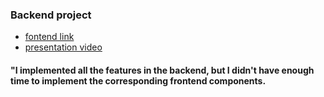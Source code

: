 ### Backend project

- [fontend link ](https://github.com/danielsafari143/react-inter.git)
- [presentation video ](https://drive.google.com/file/d/1wr7DtRimwiulc3VyxkT18lTIBtzvimvi/view?usp=sharing)


#### "I implemented all the features in the backend, but I didn't have enough time to implement the corresponding frontend components.

